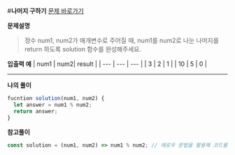 #**나머지 구하기**
[문제 바로가기](https://school.programmers.co.kr/learn/courses/30/lessons/120810)

**문제설명**

> 정수 num1, num2가 매개변수로 주어질 때, num1를 num2로 나눈 나머지를 return 하도록 solution 함수를 완성해주세요.

**입출력 예**
| num1 | num2| result |
| --- | --- | --- |
| 3 | 2 | 1 |
| 10 | 5 | 0 |

---

**나의 풀이**

```javascript
fucntion solution(num1, num2) {
  let answer = num1 % num2;
  return answer;
}
```

**참고풀이**

```javascript
const solution = (num1, num2) => num1 % num2; // 에로우 문법을 활용해 코드를 보다 간결하게 표현한 예시.
```
